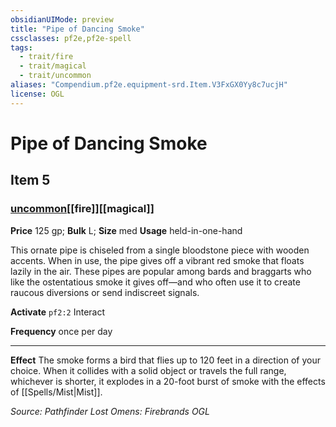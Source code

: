 ```yaml
---
obsidianUIMode: preview
title: "Pipe of Dancing Smoke"
cssclasses: pf2e,pf2e-spell
tags:
  - trait/fire
  - trait/magical
  - trait/uncommon
aliases: "Compendium.pf2e.equipment-srd.Item.V3FxGX0Yy8c7ucjH"
license: OGL
---
```

# Pipe of Dancing Smoke
## Item 5
### [uncommon](uncommon "Uncommon Rarity Trait")[[fire]][[magical]]


**Price** 125 gp; 
**Bulk** L; **Size** med
**Usage** held-in-one-hand

This ornate pipe is chiseled from a single bloodstone piece with wooden accents. When in use, the pipe gives off a vibrant red smoke that floats lazily in the air. These pipes are popular among bards and braggarts who like the ostentatious smoke it gives off—and who often use it to create raucous diversions or send indiscreet signals.

**Activate** `pf2:2` Interact

**Frequency** once per day

* * *

**Effect** The smoke forms a bird that flies up to 120 feet in a direction of your choice. When it collides with a solid object or travels the full range, whichever is shorter, it explodes in a 20-foot burst of smoke with the effects of [[Spells/Mist|Mist]].

*Source: Pathfinder Lost Omens: Firebrands*
*OGL*